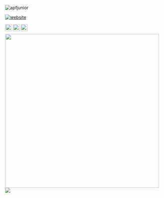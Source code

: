<p align="left"> <img src="https://komarev.com/ghpvc/?username=apfjunior&label=Views&color=blue&style=plastic" alt="apfjunior" /> </p>

[![website](https://img.shields.io/badge/Portfolio-apfjunior.github.io-1E90FF?style=flat-square&logo=firefox)](https://apfjunior.github.io/)

<a href="https://linkedin.com/in/antoninopraxedes">
  <img align="left" alt="Antonino's Linkdein" width="22px" src="https://cdn.jsdelivr.net/npm/simple-icons@v3/icons/linkedin.svg" />
</a>
<a href="https://github.com/apfjunior">
  <img align="left" alt="Antonino's Github" width="22px" src="https://cdn.jsdelivr.net/npm/simple-icons@v3/icons/github.svg" />
</a>
<a href="https://t.me/antoninopraxedes">
  <img align="left" alt="Antonino's Telegram" width="22px" src="https://cdn.jsdelivr.net/npm/simple-icons@v3/icons/telegram.svg" />
</a>

<br />

<p align="left"> 
<img width="495px" align="left" src="https://github-readme-stats.vercel.app/api?username=apfjunior&theme=light" />
<a href="https://github.com/iampawan">
  <img align="center" src="https://github-readme-stats.vercel.app/api/top-langs/?username=apfjunior&theme=light&hide_langs_below=1" />
</a>
</p>

<br />




